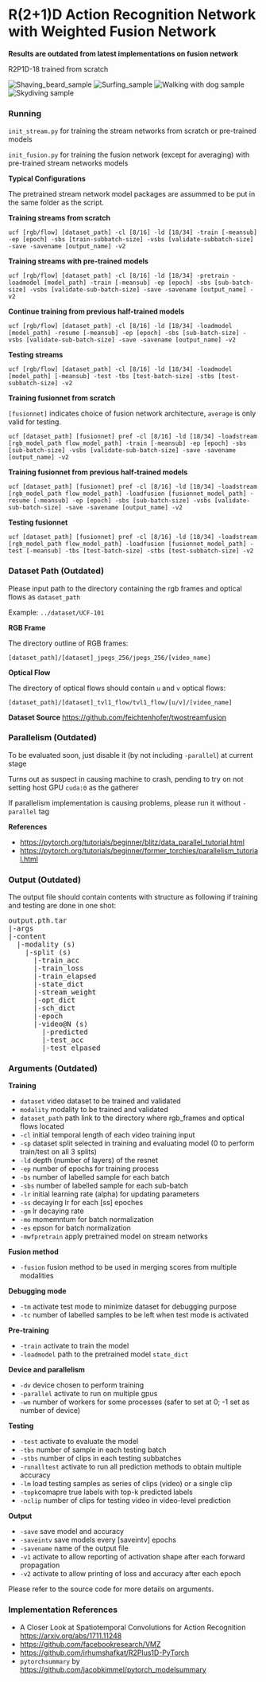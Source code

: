 # R(2+1)D Action Recognition Network with Weighted Fusion Network

**Results are outdated from latest implementations on fusion network**

R2P1D-18 trained from scratch

![Shaving_beard_sample](https://github.com/juenkhaw/action_recognition_project/blob/master/demo_result/v_ShavingBeard_g04_c04.png)
![Surfing_sample](https://github.com/juenkhaw/action_recognition_project/blob/master/demo_result/v_Surfing_g04_c01.png)
![Walking with dog sample](https://github.com/juenkhaw/action_recognition_project/blob/master/demo_result/v_WalkingWithDog_g05_c05.png)
![Skydiving sample](https://github.com/juenkhaw/action_recognition_project/blob/master/demo_result/v_SkyDiving_g01_c04.png)

### Running

`init_stream.py` for training the stream networks from scratch or pre-trained models

`init_fusion.py` for training the fusion network (except for averaging) with pre-trained stream networks models

**Typical Configurations**

The pretrained stream network model packages are assummed to be put in the same folder as the script.

**Training streams from scratch**

`ucf [rgb/flow] [dataset_path] -cl [8/16] -ld [18/34] -train [-meansub] -ep [epoch] -sbs [train-subbatch-size] -vsbs [validate-subbatch-size] -save -savename [output_name] -v2`

**Training streams with pre-trained models**

`ucf [rgb/flow] [dataset_path] -cl [8/16] -ld [18/34] -pretrain -loadmodel [model_path] -train [-meansub] -ep [epoch] -sbs [sub-batch-size] -vsbs [validate-sub-batch-size] -save -savename [output_name] -v2`

**Continue training from previous half-trained models**

`ucf [rgb/flow] [dataset_path] -cl [8/16] -ld [18/34] -loadmodel [model_path] -resume [-meansub] -ep [epoch] -sbs [sub-batch-size] -vsbs [validate-sub-batch-size] -save -savename [output_name] -v2`

**Testing streams**

`ucf [rgb/flow] [dataset_path] -cl [8/16] -ld [18/34] -loadmodel [model_path] [-meansub] -test -tbs [test-batch-size] -stbs [test-subbatch-size] -v2`

**Training fusionnet from scratch**

`[fusionnet]` indicates choice of fusion network architecture, `average` is only valid for testing.

`ucf [dataset_path] [fusionnet] pref -cl [8/16] -ld [18/34] -loadstream [rgb_model_path flow_model_path] -train [-meansub] -ep [epoch] -sbs [sub-batch-size] -vsbs [validate-sub-batch-size] -save -savename [output_name] -v2`

**Training fusionnet from previous half-trained models**

`ucf [dataset_path] [fusionnet] pref -cl [8/16] -ld [18/34] -loadstream [rgb_model_path flow_model_path] -loadfusion [fusionnet_model_path] -resume [-meansub] -ep [epoch] -sbs [sub-batch-size] -vsbs [validate-sub-batch-size] -save -savename [output_name] -v2`

**Testing fusionnet**

`ucf [dataset_path] [fusionnet] pref -cl [8/16] -ld [18/34] -loadstream [rgb_model_path flow_model_path] -loadfusion [fusionnet_model_path] -test [-meansub] -tbs [test-batch-size] -stbs [test-subbatch-size] -v2`

### Dataset Path (Outdated)

Please input path to the directory containing the rgb frames and optical flows as `dataset_path` 

Example: `../dataset/UCF-101`

**RGB Frame**

The directory outline of RGB frames:

`[dataset_path]/[dataset]_jpegs_256/jpegs_256/[video_name]`

**Optical Flow**

The directory of optical flows should contain `u` and `v` optical flows:

`[dataset_path]/[dataset]_tvl1_flow/tvl1_flow/[u/v]/[video_name]`

**Dataset Source**
https://github.com/feichtenhofer/twostreamfusion

### Parallelism (Outdated)

To be evaluated soon, just disable it (by not including `-parallel`) at current stage

Turns out as suspect in causing machine to crash, pending to try on not setting host GPU `cuda:0` as the gatherer

If parallelism implementation is causing problems, please run it without `-parallel` tag

**References**
- https://pytorch.org/tutorials/beginner/blitz/data_parallel_tutorial.html
- https://pytorch.org/tutorials/beginner/former_torchies/parallelism_tutorial.html

### Output (Outdated)

The output file should contain contents with structure as following if training and testing are done in one shot:
<pre>
output.pth.tar
|-args  
|-content  
  |-modality (s)  
    |-split (s)  
      |-train_acc
      |-train_loss
      |-train_elapsed
      |-state_dict
      |-stream_weight
      |-opt_dict
      |-sch_dict
      |-epoch
      |-video@N (s)
        |-predicted
        |-test_acc
        |-test_elpased
</pre>

### Arguments (Outdated)

**Training**

- `dataset` video dataset to be trained and validated
- `modality` modality to be trained and validated
- `dataset_path` path link to the directory where rgb_frames and optical flows located
- `-cl` initial temporal length of each video training input
- `-sp` dataset split selected in training and evaluating model (0 to perform train/test on all 3 splits)
- `-ld` depth (number of layers) of the resnet
- `-ep` number of epochs for training process
- `-bs` number of labelled sample for each batch
- `-sbs` number of labelled sample for each sub-batch
- `-lr` initial learning rate (alpha) for updating parameters
- `-ss` decaying lr for each [ss] epoches
- `-gm` lr decaying rate
- `-mo` momemntum for batch normalization
- `-es` epson for batch normalization
- `-mwfpretrain` apply pretrained model on stream networks

**Fusion method**

- `-fusion` fusion method to be used in merging scores from multiple modalities

**Debugging mode**

- `-tm` activate test mode to minimize dataset for debugging purpose
- `-tc` number of labelled samples to be left when test mode is activated

**Pre-training**

- `-train` activate to train the model
- `-loadmodel` path to the pretrained model `state_dict`

**Device and parallelism**

- `-dv` device chosen to perform training
- `-parallel` activate to run on multiple gpus
- `-wn` number of workers for some processes (safer to set at 0; -1 set as number of device)

**Testing**

- `-test` activate to evaluate the model
- `-tbs` number of sample in each testing batch
- `-stbs` number of clips in each testing subbatches
- `-runalltest` activate to run all prediction methods to obtain multiple accuracy
- `-lm` load testing samples as series of clips (video) or a single clip
- `-topk`comapre true labels with top-k predicted labels
- `-nclip` number of clips for testing video in video-level prediction

**Output**
- `-save` save model and accuracy
- `-saveintv` save models every [saveintv] epochs
- `-savename` name of the output file
- `-v1` activate to allow reporting of activation shape after each forward propagation
- `-v2` activate to allow printing of loss and accuracy after each epoch

Please refer to the source code for more details on arguments.

### Implementation References

- A Closer Look at Spatiotemporal Convolutions for Action Recognition https://arxiv.org/abs/1711.11248
- https://github.com/facebookresearch/VMZ
- https://github.com/irhumshafkat/R2Plus1D-PyTorch
- `pytorchsummary` by https://github.com/jacobkimmel/pytorch_modelsummary
